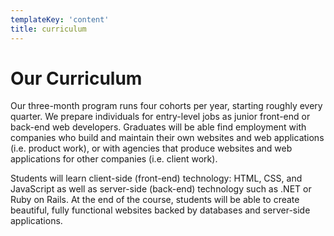```yaml
---
templateKey: 'content'
title: curriculum
---
```


# Our Curriculum

Our three-month program runs four cohorts per year, starting roughly every quarter. We prepare individuals for entry-level jobs as junior front-end or back-end web developers. Graduates will be able find employment with companies who build and maintain their own websites and web applications (i.e. product work), or with agencies that produce websites and web applications for other companies (i.e. client work).

Students will learn client-side (front-end) technology: HTML, CSS, and JavaScript as well as server-side (back-end) technology such as .NET or Ruby on Rails. At the end of the course, students will be able to create beautiful, fully functional websites backed by databases and server-side applications.
